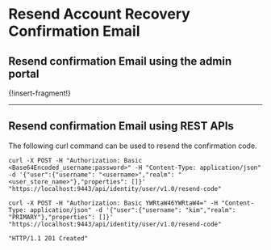 # Resend Account Recovery Confirmation Email

## Resend confirmation Email using the admin portal 

{!insert-fragment!} 

---

## Resend confirmation Email using REST APIs

The following curl command can be used to resend the confirmation code. 

```curl     
curl -X POST -H "Authorization: Basic <Base64Encoded_username:password>" -H "Content-Type: application/json" -d '{"user":{"username": "<username>","realm": "<user_store_name>"},"properties": []}' "https://localhost:9443/api/identity/user/v1.0/resend-code"
```

```curl tab="Sample Request"
curl -X POST -H "Authorization: Basic YWRtaW46YWRtaW4=" -H "Content-Type: application/json" -d '{"user":{"username": "kim","realm": "PRIMARY"},"properties": []}' "https://localhost:9443/api/identity/user/v1.0/resend-code"
```

```curl tab="Sample Response"
"HTTP/1.1 201 Created"
```

